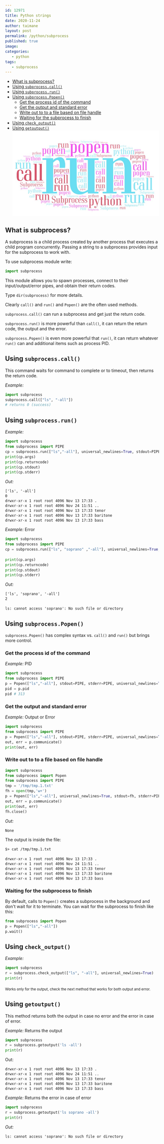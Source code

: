```yaml
---
id: 12971
title: Python strings
date: 2020-11-24
author: taimane
layout: post
permalink: /python/subprocess
published: true
image: 
categories: 
   - python
tags:
   - subprocess
---
```

- [What is subprocess?](#what-is-subprocess)
- [Using `subprocess.call()`](#using-subprocesscall)
- [Using `subprocess.run()`](#using-subprocessrun)
- [Using `subprocess.Popen()`](#using-subprocesspopen)
  - [Get the process id of the command](#get-the-process-id-of-the-command)
  - [Get the output and standard error](#get-the-output-and-standard-error)
  - [Write out to to a file based on file handle](#write-out-to-to-a-file-based-on-file-handle)
  - [Waiting for the subprocess to finish](#waiting-for-the-subprocess-to-finish)
- [Using `check_output()`](#using-check_output)
- [Using `getoutput()`](#using-getoutput)
![str](/wp-content/uploads/2020/11/subprocess-art.jpg)


## What is subprocess?

A subprocess is a child process created by another process that executes a child program concurrently. Passing a string to a subprocess provides input for the subprocess to work with.

To use subprocess module write:
```python
import subprocess
```

This module allows you to spawn processes, connect to their input/output/error pipes, and obtain their return codes.

Type `dir(subprocess)` for more details.


Clearly `call()` and `run()`  and `Popen()` are the often used methods. 

`subprocess.call()` can run a subprocess and get just the return code. 

`subprocess.run()` is more powerful than `call()`, it can return the return code, the output and the error.

`subprocess.Popen()` is even more powerful that `run()`, it can return whatever `run()` can and additional items such as process PID.

## Using `subprocess.call()`

This command waits for command to complete or to timeout, then returns the return code.

*Example:*
```python
import subprocess
subprocess.call(["ls", "-all"])
# returns 0 (success)
```


## Using `subprocess.run()`


*Example:*
```python
import subprocess
from subprocess import PIPE
cp = subprocess.run(["ls","-all"], universal_newlines=True, stdout=PIPE, stderr=PIPE)
print(cp.args)
print(cp.returncode)
print(cp.stdout)
print(cp.stderr)
```

*Out:*
```
['ls', '-all']
0
drwxr-xr-x 1 root root 4096 Nov 13 17:33 .
drwxr-xr-x 1 root root 4096 Nov 24 11:51 ..
drwxr-xr-x 1 root root 4096 Nov 13 17:33 tenor
drwxr-xr-x 1 root root 4096 Nov 13 17:33 baritone
drwxr-xr-x 1 root root 4096 Nov 13 17:33 bass
```

*Example:*  Error
```python
import subprocess
from subprocess import PIPE
cp = subprocess.run(["ls", "soprano" ,"-all"], universal_newlines=True, stdout=PIPE, stderr=PIPE)

print(cp.args)
print(cp.returncode)
print(cp.stdout)
print(cp.stderr)
```

*Out:*
```
['ls', 'soprano', '-all']
2

ls: cannot access 'soprano': No such file or directory
```


## Using `subprocess.Popen()`

`subprocess.Popen()` has complex syntax vs. `call()` and `run()` but brings more control.

### Get the process id of the command

*Example:* PID
```python
import subprocess
from subprocess import PIPE
p = Popen(["ls","-all"], stdout=PIPE, stderr=PIPE, universal_newlines=True)
pid = p.pid
pid # 313
```

### Get the output and standard error

*Example:* Output or Error
```python
import subprocess
from subprocess import PIPE
p = Popen(["ls","-all"], stdout=PIPE, stderr=PIPE, universal_newlines=True)
out, err = p.communicate()
print(out, err)
```

### Write out to to a file based on file handle

```python
import subprocess
from subprocess import Popen
from subprocess import PIPE
tmp = '/tmp/tmp.1.txt'
fh = open(tmp,'w+')
p = Popen(["ls","-all"], universal_newlines=True, stdout=fh, stderr=PIPE)
out, err = p.communicate()
print(out, err) 
fh.close()
```
*Out:*
```
None
```
The output is inside the file:
```
$> cat /tmp/tmp.1.txt

drwxr-xr-x 1 root root 4096 Nov 13 17:33 .
drwxr-xr-x 1 root root 4096 Nov 24 11:51 ..
drwxr-xr-x 1 root root 4096 Nov 13 17:33 tenor
drwxr-xr-x 1 root root 4096 Nov 13 17:33 baritone
drwxr-xr-x 1 root root 4096 Nov 13 17:33 bass
```

### Waiting for the subprocess to finish

By default, calls to `Popen()` creates a subprocess in the background and don't wait for it to terminate. You can wait for the subprocess to finish like this:

```python
from subprocess import Popen
p = Popen(["ls","-all"])
p.wait()
```

## Using `check_output()`


*Example:*

```python
import subprocess
r = subprocess.check_output(["ls", "-all"], universal_newlines=True)
print(r)
```

<sub>Works only for the output, check the next method that works for both output and error.</sub>


## Using `getoutput()`

This method returns both the output in case no error and the error in case of error.

*Example:* Returns the output
```python
import subprocess
r = subprocess.getoutput('ls -all')
print(r)
```

Out:
```
drwxr-xr-x 1 root root 4096 Nov 13 17:33 .
drwxr-xr-x 1 root root 4096 Nov 24 11:51 ..
drwxr-xr-x 1 root root 4096 Nov 13 17:33 tenor
drwxr-xr-x 1 root root 4096 Nov 13 17:33 baritone
drwxr-xr-x 1 root root 4096 Nov 13 17:33 bass
```

*Example:* Returns the error in case of error
```python
import subprocess
r = subprocess.getoutput('ls soprano -all')
print(r) 
```

*Out:*
```
ls: cannot access 'soprano': No such file or directory
```



